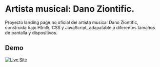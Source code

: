
# Artista musical: Dano Ziontific.
Proyecto landing page no oficial del artista musical Dano Ziontific, construida bajo Html5, CSS y JavaScript, adapatable a diferentes tamaños de pantalla y dispositivos.


## Demo
[![Live Site](https://img.shields.io/static/v1?label=&message=Live%20Site&color=c293c2&style=for-the-badge)](https://carloslt5.github.io/landing-music/)
